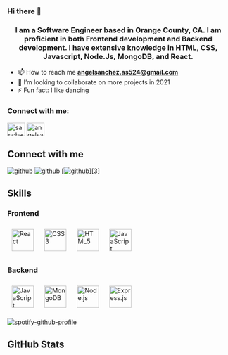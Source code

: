 ### Hi there 👋





<h3 align="center">I am a Software Engineer based in Orange County, CA. I am proficient in both Frontend development and Backend development. I have extensive knowledge in HTML, CSS, Javascript, Node.Js, MongoDB, and React.</h3>



- 📫 How to reach me **angelsanchez.as524@gmail.com**
- 👯 I’m looking to collaborate on more projects in 2021  
- ⚡ Fun fact: I like dancing 

<h3 align="left">Connect with me:</h3>
<p align="left">
<a href="https://twitter.com/sanchez27_angel" target="blank"><img align="center" src="https://drive.google.com/drive/u/0/my-drive" alt="sanchez27_angel" height="30" width="40" /></a>
<a href="https://www.linkedin.com/in/angel-sanchez-a09723190/" target="blank"><img align="center" src="[![github](https://user-images.githubusercontent.com/66194627/111111580-d939ff00-851b-11eb-99a8-efec902f2c1a.png)][1]" alt="angelsanchez" height="30" width="40" /></a>
</p> 

## Connect with me

[![github](https://user-images.githubusercontent.com/66194627/111111580-d939ff00-851b-11eb-99a8-efec902f2c1a.png)][1] 
[![github](https://user-images.githubusercontent.com/66194627/111112821-0edfe780-851e-11eb-8063-7c0ae75f285a.png)][2]
[![github](https://user-images.githubusercontent.com/66194627/111112833-11dad800-851e-11eb-8d8b-183a1ae64e68.png)][3]


[1]: https://www.linkedin.com/in/angel-sanchez-a09723190/ 
[2]: https://twitter.com/sanchez27_angel


## Skills  
 
### Frontend  
 
<div>  
<img style="margin: 10px" src="https://profilinator.rishav.dev/skills-assets/react-original-wordmark.svg" alt="React" height="50" />  
<img style="margin: 10px" src="https://profilinator.rishav.dev/skills-assets/css3-original-wordmark.svg" alt="CSS3" height="50" />  
<img style="margin: 10px" src="https://profilinator.rishav.dev/skills-assets/html5-original-wordmark.svg" alt="HTML5" height="50" />  
<img style="margin: 10px" src="https://profilinator.rishav.dev/skills-assets/javascript-original.svg" alt="JavaScript" height="50" />  
</div>

 
### Backend  
 
<div>  
<img style="margin: 10px" src="https://profilinator.rishav.dev/skills-assets/javascript-original.svg" alt="JavaScript" height="50" /> 
<img style="margin: 10px" src="https://profilinator.rishav.dev/skills-assets/mongodb-original-wordmark.svg" alt="MongoDB" height="50" />  
<img style="margin: 10px" src="https://profilinator.rishav.dev/skills-assets/nodejs-original-wordmark.svg" alt="Node.js" height="50" />  
<img style="margin: 10px" src="https://profilinator.rishav.dev/skills-assets/express-original-wordmark.svg" alt="Express.js" height="50" />  
</div>
</td><td valign="top" width="50%">
 
 
 [![spotify-github-profile](https://spotify-github-profile.vercel.app/api/view?uid=angelsanchezbazan&cover_image=true&theme=default)](https://github.com/kittinan/spotify-github-profile)
 
 ## GitHub Stats



